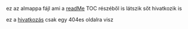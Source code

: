 
ez az almappa fájl ami a [readMe](/README.md) TOC részéből is látszik sőt hivatkozik is

ez a [hivatkozás](missing.md) csak egy 404es oldalra visz
